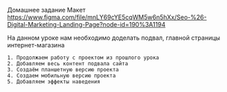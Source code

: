 Домашнее задание
Макет https://www.figma.com/file/mnLY69cYE5cqWM5w6n5hXx/Seo-%26-Digital-Marketing-Landing-Page?node-id=190%3A1194 

На данном уроке нам необходимо доделать подвал, главной страницы интернет-магазина

    1. Продолжаем работу с проектом из прошлого урока
    2. Добавляем весь контент подвала сайта
    3. Создаём планшетную версию проекта
    4. Создаем мобильную версию проекта
    5. Добавляем эффекты наведения
